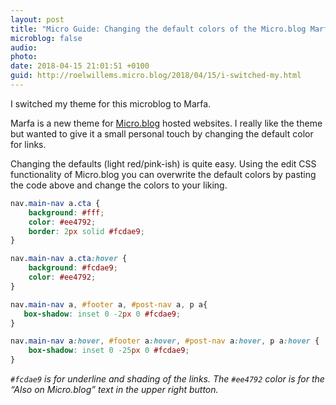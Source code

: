 ```yaml
---
layout: post
title: "Micro Guide: Changing the default colors of the Micro.blog Marfa theme"
microblog: false
audio: 
photo: 
date: 2018-04-15 21:01:51 +0100
guid: http://roelwillems.micro.blog/2018/04/15/i-switched-my.html
---
```

I switched my theme for this microblog to Marfa.

Marfa is a new theme for [Micro.blog](https://micro.blog) hosted websites. I really like the theme but wanted to give it a small personal touch by changing the default color for links. 

Changing the defaults (light red/pink-ish) is quite easy. 
Using the edit CSS functionality of Micro.blog you can overwrite the default colors by pasting the code above and change the colors to your liking.

```CSS
nav.main-nav a.cta {
	background: #fff;
	color: #ee4792;
	border: 2px solid #fcdae9;
}

nav.main-nav a.cta:hover {
	background: #fcdae9;
	color: #ee4792;
}

nav.main-nav a, #footer a, #post-nav a, p a{
   box-shadow: inset 0 -2px 0 #fcdae9;
}

nav.main-nav a:hover, #footer a:hover, #post-nav a:hover, p a:hover {
	box-shadow: inset 0 -25px 0 #fcdae9;
}
```
_`#fcdae9` is for underline and shading of the links. The `#ee4792` color is for the “Also on Micro.blog” text in the upper right button._
